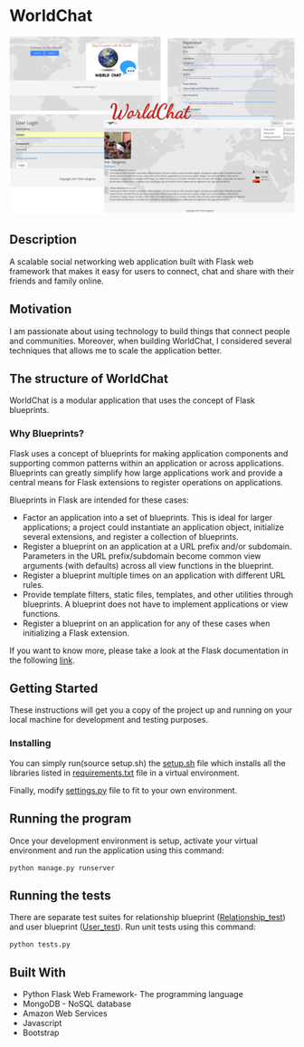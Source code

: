 # WorldChat

![alt text](/static/img/final.jpg)

## Description

A scalable social networking web application built with Flask web framework that
makes it easy for users to connect, chat and share with their friends and family online. 

## Motivation

I am passionate about using technology to build things that connect people and communities.
Moreover, when building WorldChat, I considered several techniques that allows me to scale the application better.

## The structure of WorldChat

WorldChat is a modular application that uses the concept of Flask blueprints. 

### Why Blueprints?

Flask uses a concept of blueprints for making application components and supporting common patterns within an application or across applications. Blueprints can greatly simplify how large applications work and provide a central means for Flask extensions to register operations on applications.

Blueprints in Flask are intended for these cases:

* Factor an application into a set of blueprints. This is ideal for larger applications; a project could instantiate an application object, initialize several extensions, and register a collection of blueprints.
* Register a blueprint on an application at a URL prefix and/or subdomain. Parameters in the URL prefix/subdomain become common view arguments (with defaults) across all view functions in the blueprint.
* Register a blueprint multiple times on an application with different URL rules.
* Provide template filters, static files, templates, and other utilities through blueprints. A blueprint does not have to implement applications or view functions.
* Register a blueprint on an application for any of these cases when initializing a Flask extension.

If you want to know more, please take a look at the Flask documentation in the following [link](http://flask.pocoo.org/docs/0.12/blueprints/).

## Getting Started

These instructions will get you a copy of the project up and running on your local machine for development and testing purposes.

### Installing

You can simply run(source setup.sh) the [setup.sh](setup.sh) file which installs 
all the libraries listed in [requirements.txt](requirements.txt) file in a  virtual environment.

Finally, modify [settings.py](settings.py.bak) file to fit to your own environment.

## Running the program

Once your development environment is setup, activate your virtual environment and run the application using this command:

```
python manage.py runserver
```

## Running the tests

There are separate test suites for relationship blueprint ([Relationship_test](relationship/tests.py)) and user blueprint ([User_test](user/tests.py)). 
Run unit tests using this command:

```
python tests.py
```

## Built With

* Python Flask Web Framework- The programming language
* MongoDB - NoSQL database
* Amazon Web Services
* Javascript
* Bootstrap



